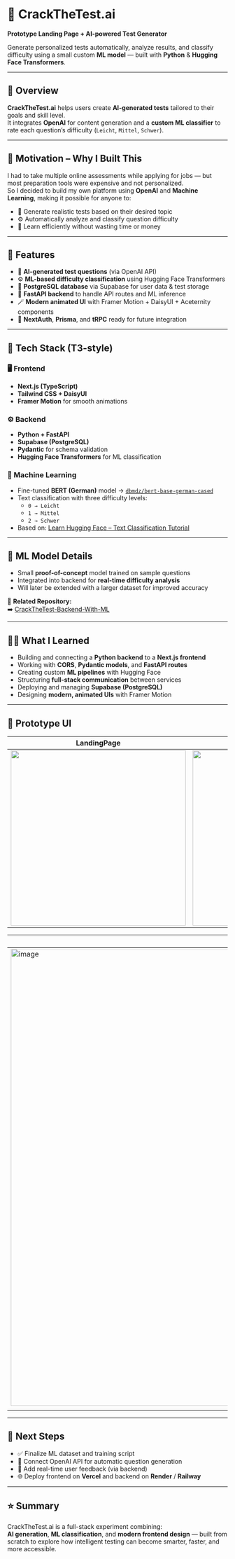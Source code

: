 # 🚀 CrackTheTest.ai

**Prototype Landing Page + AI-powered Test Generator**

Generate personalized tests automatically, analyze results, and classify difficulty using a small custom **ML model** — built with **Python** & **Hugging Face Transformers**.

---

## 🧠 Overview

**CrackTheTest.ai** helps users create **AI-generated tests** tailored to their goals and skill level.  
It integrates **OpenAI** for content generation and a **custom ML classifier** to rate each question’s difficulty (`Leicht`, `Mittel`, `Schwer`).

---

## 🎯 Motivation – Why I Built This

I had to take multiple online assessments while applying for jobs — but most preparation tools were expensive and not personalized.  
So I decided to build my own platform using **OpenAI** and **Machine Learning**, making it possible for anyone to:

- 🧩 Generate realistic tests based on their desired topic  
- ⚙️ Automatically analyze and classify question difficulty  
- 🚀 Learn efficiently without wasting time or money  

---

## 🧩 Features

- 🧠 **AI-generated test questions** (via OpenAI API)  
- ⚙️ **ML-based difficulty classification** using Hugging Face Transformers  
- 💾 **PostgreSQL database** via Supabase for user data & test storage  
- 🔄 **FastAPI backend** to handle API routes and ML inference  
- 🪄 **Modern animated UI** with Framer Motion + DaisyUI + Aceternity components  
- 🔐 **NextAuth**, **Prisma**, and **tRPC** ready for future integration  

---

## 🧰 Tech Stack (T3-style)

### 🖥️ Frontend
- **Next.js (TypeScript)**
- **Tailwind CSS + DaisyUI**
- **Framer Motion** for smooth animations

### ⚙️ Backend
- **Python + FastAPI**
- **Supabase (PostgreSQL)**
- **Pydantic** for schema validation
- **Hugging Face Transformers** for ML classification

### 🤖 Machine Learning
- Fine-tuned **BERT (German)** model → [`dbmdz/bert-base-german-cased`](https://huggingface.co/dbmdz/bert-base-german-cased)
- Text classification with three difficulty levels:
  - `0 → Leicht`
  - `1 → Mittel`
  - `2 → Schwer`
- Based on: [Learn Hugging Face – Text Classification Tutorial](https://www.learnhuggingface.com/notebooks/hugging_face_text_classification_tutorial)

---

## 🤖 ML Model Details

- Small **proof-of-concept** model trained on sample questions  
- Integrated into backend for **real-time difficulty analysis**  
- Will later be extended with a larger dataset for improved accuracy  

📂 **Related Repository:**  
➡️ [CrackTheTest-Backend-With-ML](https://github.com/Giorgiod91/CrackTheTest-Backend-With-ML)

---

## 🧑‍💻 What I Learned

- Building and connecting a **Python backend** to a **Next.js frontend**  
- Working with **CORS**, **Pydantic models**, and **FastAPI routes**  
- Creating custom **ML pipelines** with Hugging Face  
- Structuring **full-stack communication** between services  
- Deploying and managing **Supabase (PostgreSQL)**  
- Designing **modern, animated UIs** with Framer Motion  

---

## 🎨 Prototype UI

| LandingPage | Wie Funktioniert es | Banner |
|------------|-------------------|--------|
| <img src="https://github.com/user-attachments/assets/ad26f75f-761e-45cc-b2a6-23966be6eccd" width="400" /> | <img src="https://github.com/user-attachments/assets/23a070b4-c2ba-466d-b802-6cdadb41ebf7" width="400" /> | <img src="https://github.com/user-attachments/assets/ef2fd387-462e-40f2-b712-20fc7a74b32f" width="400" /> |

| System Flow | Price | Footer |
|------------|--------|--------|
|<img width="1238" height="1044" alt="image" src="https://github.com/user-attachments/assets/84278bb4-8535-493f-9a39-856d750a63d6" />
 | <!-- add Price screenshot here --> | <!-- add Footer screenshot here --> |

---

## 🧭 Next Steps

- ✅ Finalize ML dataset and training script  
- 🚀 Connect OpenAI API for automatic question generation  
- 💬 Add real-time user feedback (via backend)  
- 🌐 Deploy frontend on **Vercel** and backend on **Render** / **Railway**  

---

## ⭐️ Summary

CrackTheTest.ai is a full-stack experiment combining:  
**AI generation**, **ML classification**, and **modern frontend design** — built from scratch to explore how intelligent testing can become smarter, faster, and more accessible.  
